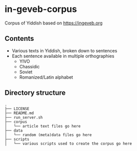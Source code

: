 # in-geveb-corpus

Corpus of Yiddish based on https://ingeveb.org


## Contents
- Various texts in Yiddish, broken down to sentences
- Each sentence available in multiple orthographies
    - YIVO
    - Chassidic
    - Soviet
    - Romanized/Latin alphabet

## Directory structure 

```
.
├── LICENSE
├── README.md
├── run_server.sh
├── corpus
│   └── article text files go here
├── data
│   └── random (meta)data files go here
├── scripts
│   └── various scripts used to create the corpus go here
```
